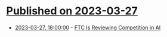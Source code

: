 # [Published on 2023-03-27](index.md)

* [2023-03-27, 18:00:00](https://news.slashdot.org/story/23/03/27/1651246/ftc-is-reviewing-competition-in-ai?utm_source=rss1.0mainlinkanon&utm_medium=feed) - [FTC Is Reviewing Competition in AI](https://news.slashdot.org/story/23/03/27/1651246/ftc-is-reviewing-competition-in-ai?utm_source=rss1.0mainlinkanon&utm_medium=feed)
